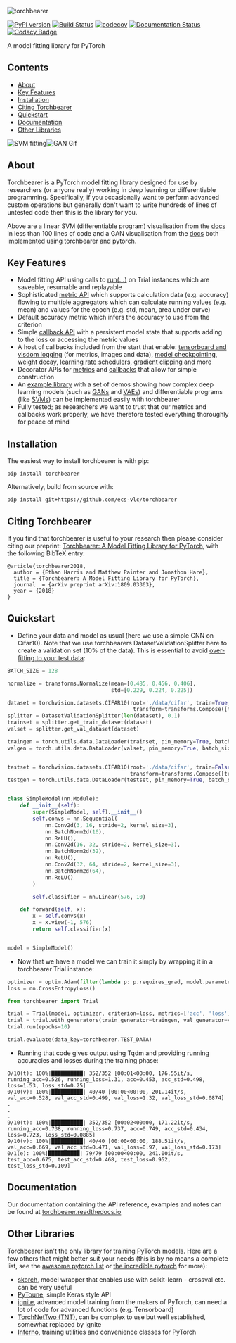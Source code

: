 ![torchbearer](https://raw.githubusercontent.com/ecs-vlc/torchbearer/master/docs/_static/img/logo_dark_text.svg?sanitize=true)

[![PyPI version](https://badge.fury.io/py/torchbearer.svg)](https://badge.fury.io/py/torchbearer) [![Build Status](https://travis-ci.com/ecs-vlc/torchbearer.svg?branch=master)](https://travis-ci.com/ecs-vlc/torchbearer) [![codecov](https://codecov.io/gh/ecs-vlc/torchbearer/branch/master/graph/badge.svg)](https://codecov.io/gh/ecs-vlc/torchbearer) [![Documentation Status](https://readthedocs.org/projects/torchbearer/badge/?version=latest)](https://torchbearer.readthedocs.io/en/latest/?badge=latest) [![Codacy Badge](https://api.codacy.com/project/badge/Grade/8c9b136fbcd443fa9135d92321be480d)](https://www.codacy.com/app/ewah1g13/torchbearer?utm_source=github.com&amp;utm_medium=referral&amp;utm_content=ecs-vlc/torchbearer&amp;utm_campaign=Badge_Grade)

A model fitting library for PyTorch
## Contents
- [About](#about)
- [Key Features](#features)
- [Installation](#installation)
- [Citing Torchbearer](#citing)
- [Quickstart](#quick)
- [Documentation](#docs)
- [Other Libraries](#others)

![SVM fitting](https://raw.githubusercontent.com/ecs-vlc/torchbearer/master/docs/_static/img/svm_fit.gif)![GAN Gif](https://raw.githubusercontent.com/ecs-vlc/torchbearer/master/docs/_static/img/gan.gif)

<a name="about"/>

## About

Torchbearer is a PyTorch model fitting library designed for use by researchers (or anyone really) working in deep learning or differentiable programming. Specifically, if you occasionally want to perform advanced custom operations but generally don't want to write hundreds of lines of untested code then this is the library for you.

Above are a linear SVM (differentiable program) visualisation from the [docs](http://torchbearer.readthedocs.io/en/latest/examples/svm_linear.html) in less than 100 lines of code and a GAN visualisation from the [docs](http://torchbearer.readthedocs.io/en/latest/examples/gan.html) both implemented using torchbearer and pytorch.

<a name="features"/>

## Key Features

- Model fitting API using calls to [run(...)](http://torchbearer.readthedocs.io/en/latest/code/main.html#torchbearer.torchbearer.Trial.run) on Trial instances which are saveable, resumable and replayable
- Sophisticated [metric API](http://torchbearer.readthedocs.io/en/latest/code/metrics.html) which supports calculation data (e.g. accuracy) flowing to multiple aggregators which can calculate running values (e.g. mean) and values for the epoch (e.g. std, mean, area under curve)
- Default accuracy metric which infers the accuracy to use from the criterion
- Simple [callback API](http://torchbearer.readthedocs.io/en/latest/code/callbacks.html) with a persistent model state that supports adding to the loss or accessing the metric values
- A host of callbacks included from the start that enable: [tensorboard and visdom logging](http://torchbearer.readthedocs.io/en/latest/code/callbacks.html#module-torchbearer.callbacks.tensor_board) (for metrics, images and data), [model checkpointing](http://torchbearer.readthedocs.io/en/latest/code/callbacks.html#module-torchbearer.callbacks.checkpointers), [weight decay](http://torchbearer.readthedocs.io/en/latest/code/callbacks.html#module-torchbearer.callbacks.weight_decay), [learning rate schedulers](http://torchbearer.readthedocs.io/en/latest/code/callbacks.html#module-torchbearer.callbacks.torch_scheduler), [gradient clipping](http://torchbearer.readthedocs.io/en/latest/code/callbacks.html#module-torchbearer.callbacks.gradient_clipping) and more
- Decorator APIs for [metrics](http://torchbearer.readthedocs.io/en/latest/code/metrics.html#module-torchbearer.metrics.decorators) and [callbacks](http://torchbearer.readthedocs.io/en/latest/code/callbacks.html#module-torchbearer.callbacks.decorators) that allow for simple construction
- An [example library](http://torchbearer.readthedocs.io/en/latest/examples/quickstart.html) with a set of demos showing how complex deep learning models (such as [GANs](http://torchbearer.readthedocs.io/en/latest/examples/gan.html) and [VAEs](http://torchbearer.readthedocs.io/en/latest/examples/vae.html)) and differentiable programs (like [SVMs](http://torchbearer.readthedocs.io/en/latest/examples/svm_linear.html)) can be implemented easily with torchbearer
- Fully tested; as researchers we want to trust that our metrics and callbacks work properly, we have therefore tested everything thoroughly for peace of mind

<a name="installation"/>

## Installation

The easiest way to install torchbearer is with pip:

`pip install torchbearer`

Alternatively, build from source with:

`pip install git+https://github.com/ecs-vlc/torchbearer`

<a name="citing"/>

## Citing Torchbearer

If you find that torchbearer is useful to your research then please consider citing our preprint: [Torchbearer: A Model Fitting Library for PyTorch](https://arxiv.org/abs/1809.03363), with the following BibTeX entry:

```
@article{torchbearer2018,
  author = {Ethan Harris and Matthew Painter and Jonathon Hare},
  title = {Torchbearer: A Model Fitting Library for PyTorch},
  journal  = {arXiv preprint arXiv:1809.03363},
  year = {2018}
}
```

<a name="quick"/>

## Quickstart

- Define your data and model as usual (here we use a simple CNN on Cifar10). Note that we use torchbearers DatasetValidationSplitter here to create a validation set (10% of the data). This is essential to avoid [over-fitting to your test data](http://blog.kaggle.com/2012/07/06/the-dangers-of-overfitting-psychopathy-post-mortem/):

```python
BATCH_SIZE = 128

normalize = transforms.Normalize(mean=[0.485, 0.456, 0.406],
                                 std=[0.229, 0.224, 0.225])

dataset = torchvision.datasets.CIFAR10(root='./data/cifar', train=True, download=True,
                                        transform=transforms.Compose([transforms.ToTensor(), normalize]))
splitter = DatasetValidationSplitter(len(dataset), 0.1)
trainset = splitter.get_train_dataset(dataset)
valset = splitter.get_val_dataset(dataset)

traingen = torch.utils.data.DataLoader(trainset, pin_memory=True, batch_size=BATCH_SIZE, shuffle=True, num_workers=10)
valgen = torch.utils.data.DataLoader(valset, pin_memory=True, batch_size=BATCH_SIZE, shuffle=True, num_workers=10)


testset = torchvision.datasets.CIFAR10(root='./data/cifar', train=False, download=True,
                                       transform=transforms.Compose([transforms.ToTensor(), normalize]))
testgen = torch.utils.data.DataLoader(testset, pin_memory=True, batch_size=BATCH_SIZE, shuffle=False, num_workers=10)


class SimpleModel(nn.Module):
    def __init__(self):
        super(SimpleModel, self).__init__()
        self.convs = nn.Sequential(
            nn.Conv2d(3, 16, stride=2, kernel_size=3),
            nn.BatchNorm2d(16),
            nn.ReLU(),
            nn.Conv2d(16, 32, stride=2, kernel_size=3),
            nn.BatchNorm2d(32),
            nn.ReLU(),
            nn.Conv2d(32, 64, stride=2, kernel_size=3),
            nn.BatchNorm2d(64),
            nn.ReLU()
        )

        self.classifier = nn.Linear(576, 10)

    def forward(self, x):
        x = self.convs(x)
        x = x.view(-1, 576)
        return self.classifier(x)


model = SimpleModel()
```

- Now that we have a model we can train it simply by wrapping it in a torchbearer Trial instance:

```python
optimizer = optim.Adam(filter(lambda p: p.requires_grad, model.parameters()), lr=0.001)
loss = nn.CrossEntropyLoss()

from torchbearer import Trial

trial = Trial(model, optimizer, criterion=loss, metrics=['acc', 'loss']).to('cuda')
trial = trial.with_generators(train_generator=traingen, val_generator=valgen, test_generator=testgen)
trial.run(epochs=10)

trial.evaluate(data_key=torchbearer.TEST_DATA)
```
- Running that code gives output using Tqdm and providing running accuracies and losses during the training phase:

```
0/10(t): 100%|██████████| 352/352 [00:01<00:00, 176.55it/s, running_acc=0.526, running_loss=1.31, acc=0.453, acc_std=0.498, loss=1.53, loss_std=0.25]
0/10(v): 100%|██████████| 40/40 [00:00<00:00, 201.14it/s, val_acc=0.528, val_acc_std=0.499, val_loss=1.32, val_loss_std=0.0874]
.
.
.
9/10(t): 100%|██████████| 352/352 [00:02<00:00, 171.22it/s, running_acc=0.738, running_loss=0.737, acc=0.749, acc_std=0.434, loss=0.723, loss_std=0.0885]
9/10(v): 100%|██████████| 40/40 [00:00<00:00, 188.51it/s, val_acc=0.669, val_acc_std=0.471, val_loss=0.97, val_loss_std=0.173]
0/1(e): 100%|██████████| 79/79 [00:00<00:00, 241.00it/s, test_acc=0.675, test_acc_std=0.468, test_loss=0.952, test_loss_std=0.109]
```

<a name="docs"/>

## Documentation

Our documentation containing the API reference, examples and notes can be found at [torchbearer.readthedocs.io](https://torchbearer.readthedocs.io)

<a name="others"/>

## Other Libraries

Torchbearer isn't the only library for training PyTorch models. Here are a few others that might better suit your needs (this is by no means a complete list, see the [awesome pytorch list](https://github.com/bharathgs/Awesome-pytorch-list) or [the incredible pytorch](https://github.com/ritchieng/the-incredible-pytorch) for more):
- [skorch](https://github.com/dnouri/skorch), model wrapper that enables use with scikit-learn - crossval etc. can be very useful
- [PyToune](https://github.com/GRAAL-Research/pytoune), simple Keras style API
- [ignite](https://github.com/pytorch/ignite), advanced model training from the makers of PyTorch, can need a lot of code for advanced functions (e.g. Tensorboard)
- [TorchNetTwo (TNT)](https://github.com/pytorch/tnt), can be complex to use but well established, somewhat replaced by ignite
- [Inferno](https://github.com/inferno-pytorch/inferno), training utilities and convenience classes for PyTorch
